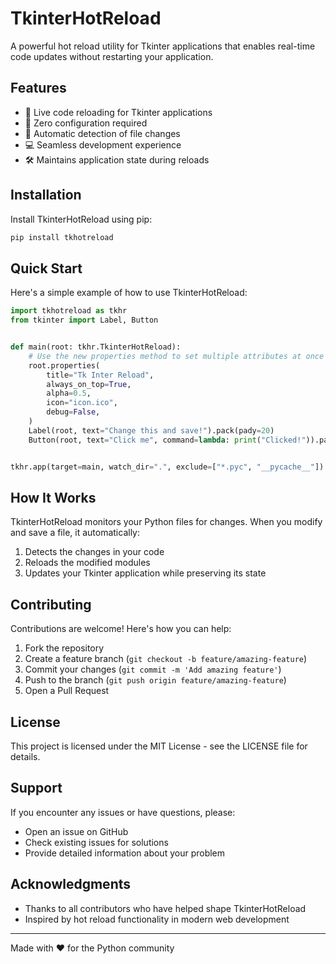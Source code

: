 # TkinterHotReload

A powerful hot reload utility for Tkinter applications that enables real-time code updates without restarting your application.

## Features

- 🔄 Live code reloading for Tkinter applications
- 🚀 Zero configuration required
- 🎯 Automatic detection of file changes
- 💻 Seamless development experience
- 🛠 Maintains application state during reloads

## Installation

Install TkinterHotReload using pip:

```bash
pip install tkhotreload
```

## Quick Start

Here's a simple example of how to use TkinterHotReload:

```python
import tkhotreload as tkhr
from tkinter import Label, Button


def main(root: tkhr.TkinterHotReload):
    # Use the new properties method to set multiple attributes at once
    root.properties(
        title="Tk Inter Reload",
        always_on_top=True,
        alpha=0.5,
        icon="icon.ico",
        debug=False,
    )
    Label(root, text="Change this and save!").pack(pady=20)
    Button(root, text="Click me", command=lambda: print("Clicked!")).pack()


tkhr.app(target=main, watch_dir=".", exclude=["*.pyc", "__pycache__"])
```

## How It Works

TkinterHotReload monitors your Python files for changes. When you modify and save a file, it automatically:

1. Detects the changes in your code
2. Reloads the modified modules
3. Updates your Tkinter application while preserving its state

## Contributing

Contributions are welcome! Here's how you can help:

1. Fork the repository
2. Create a feature branch (`git checkout -b feature/amazing-feature`)
3. Commit your changes (`git commit -m 'Add amazing feature'`)
4. Push to the branch (`git push origin feature/amazing-feature`)
5. Open a Pull Request

## License

This project is licensed under the MIT License - see the LICENSE file for details.

## Support

If you encounter any issues or have questions, please:

- Open an issue on GitHub
- Check existing issues for solutions
- Provide detailed information about your problem

## Acknowledgments

- Thanks to all contributors who have helped shape TkinterHotReload
- Inspired by hot reload functionality in modern web development

---

Made with ❤️ for the Python community